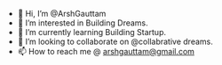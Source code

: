 - 👋 Hi, I’m @ArshGauttam
- 👀 I’m interested in Building Dreams.
- 🌱 I’m currently learning Building Startup.
- 💞️ I’m looking to collaborate on @collabrative dreams.
- 📫 How to reach me @ arshgauttam@gmail.com

<!---
ArshGauttam/ArshGauttam is a ✨ special ✨ repository because its `README.md` (this file) appears on your GitHub profile.
You can click the Preview link to take a look at your changes.
--->
